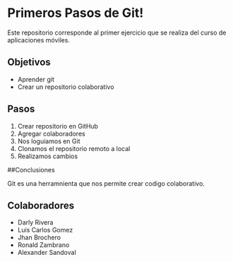 # Primeros Pasos de Git!

Este repositorio corresponde al primer ejercicio que se realiza del curso de aplicaciones móviles.

 ##  Objetivos

 - Aprender git 
 - Crear un repositorio colaborativo

 ## Pasos
 1. Crear repositorio en GitHub
 2. Agregar colaboradores
 3. Nos loguiamos en Git 
 4. Clonamos el repositorio remoto a local
 5. Realizamos cambios

##Conclusiones

Git es una herramnienta que nos permite crear codigo colaborativo.

## Colaboradores

- Darly Rivera
- Luis Carlos Gomez
- Jhan Brochero
- Ronald Zambrano
- Alexander Sandoval

